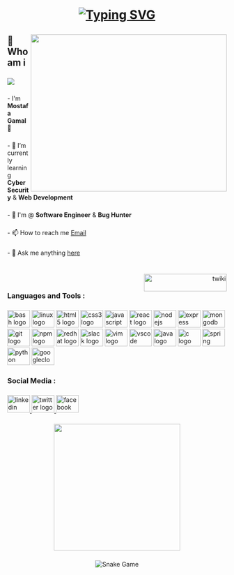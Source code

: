 <h1 align="center"><p> <a href="https://git.io/typing-svg"><img src="https://readme-typing-svg.demolab.com?font=Fira+Code&size=40&duration=2000&pause=500&color=26F71D&background=000000&multiline=true&width=700&height=180&lines=Hello+there+!;I'm++Mostafa+Gamal;Nice+to+meet+you" alt="Typing SVG" /></a> </p></h1>


###

<img align="right" width="450" height="360" src="https://github-readme-stats.vercel.app/api?username=twiki2&theme=dracula">

###

<h2 align="left">🧐 Who am i</h2>

###

<div align="left">
  <img src="https://visitor-badge.laobi.icu/badge?page_id=tw.tw&right_color=firebrick"  />
</div>

###

<p align="left">- I'm <b>Mostafa Gamal</b> 👋</p>

###

<p align="left">- 🌱 I’m currently learning <b>Cyber Security</b> & <b>Web Development</b></p>

###

<p align="left">-  🔭  I'm @ <b>Software Engineer</b> & <b>Bug Hunter</b></p>

###

<p align="left">- 📫 How to reach me  <a href ="mailto:twiki00@protonmail.com">Email</a> </p>

###
<p align="left">- 💬 Ask me anything 
<a href="https://github.com/twiki2/twiki2/issues/">here</a></p>

###

<p align="left"><p align="right"><br><a href="https://www.buymeacoffee.com/twiki"> <img align="right" src="https://cdn.buymeacoffee.com/buttons/v2/default-yellow.png" height="40" width="190" alt="twiki" /></a><br></p></p>

###

<h3 align="left">Languages  and Tools :</h3>

###

<div align="left">
  <img src="https://cdn.jsdelivr.net/gh/devicons/devicon/icons/bash/bash-original.svg" height="40" width="52" alt="bash logo"  />
  <img src="https://cdn.jsdelivr.net/gh/devicons/devicon/icons/linux/linux-original.svg" height="40" width="52" alt="linux logo"  />
  <img src="https://cdn.jsdelivr.net/gh/devicons/devicon/icons/html5/html5-original.svg" height="40" width="52" alt="html5 logo"  />
  <img src="https://cdn.jsdelivr.net/gh/devicons/devicon/icons/css3/css3-original.svg" height="40" width="52" alt="css3 logo"  />
  <img src="https://cdn.jsdelivr.net/gh/devicons/devicon/icons/javascript/javascript-original.svg" height="40" width="52" alt="javascript logo"  />
  <img src="https://cdn.jsdelivr.net/gh/devicons/devicon/icons/react/react-original.svg" height="40" width="52" alt="react logo"  />
  <img src="https://cdn.jsdelivr.net/gh/devicons/devicon/icons/nodejs/nodejs-original.svg" height="40" width="52" alt="nodejs logo"  />
  <img src="https://cdn.jsdelivr.net/gh/devicons/devicon/icons/express/express-original.svg" height="40" width="52" alt="express logo"  />
  <img src="https://cdn.jsdelivr.net/gh/devicons/devicon/icons/mongodb/mongodb-original.svg" height="40" width="52" alt="mongodb logo"  />
  <img src="https://cdn.jsdelivr.net/gh/devicons/devicon/icons/git/git-original.svg" height="40" width="52" alt="git logo"  />
  <img src="https://cdn.jsdelivr.net/gh/devicons/devicon/icons/npm/npm-original-wordmark.svg" height="40" width="52" alt="npm logo"  />
  <img src="https://cdn.jsdelivr.net/gh/devicons/devicon/icons/redhat/redhat-original.svg" height="40" width="52" alt="redhat logo"  />
  <img src="https://cdn.jsdelivr.net/gh/devicons/devicon/icons/slack/slack-original.svg" height="40" width="52" alt="slack logo"  />
  <img src="https://cdn.jsdelivr.net/gh/devicons/devicon/icons/vim/vim-original.svg" height="40" width="52" alt="vim logo"  />
  <img src="https://cdn.jsdelivr.net/gh/devicons/devicon/icons/vscode/vscode-original.svg" height="40" width="52" alt="vscode logo"  />
  <img src="https://cdn.jsdelivr.net/gh/devicons/devicon/icons/java/java-original.svg" height="40" width="52" alt="java logo"  />
  <img src="https://cdn.jsdelivr.net/gh/devicons/devicon/icons/c/c-original.svg" height="40" width="52" alt="c logo"  />
  <img src="https://cdn.jsdelivr.net/gh/devicons/devicon/icons/spring/spring-original.svg" height="40" width="52" alt="spring logo"  />
  <img src="https://cdn.jsdelivr.net/gh/devicons/devicon/icons/python/python-original.svg" height="40" width="52" alt="python logo"  />
  <img src="https://cdn.jsdelivr.net/gh/devicons/devicon/icons/googlecloud/googlecloud-original.svg" height="40" width="52" alt="googlecloud logo"  />
</div>

###

<h3 align="left">Social Media :</h3>

###

<div align="left">
  <a href="https://linkedin.com/in/twiki" target="_blank">
    <img src="https://raw.githubusercontent.com/maurodesouza/profile-readme-generator/master/src/assets/icons/social/linkedin/default.svg" width="52" height="40" alt="linkedin logo"  />
  </a>
  <a href="https://twitter.com/twiki0" target="_blank">
    <img src="https://raw.githubusercontent.com/maurodesouza/profile-readme-generator/master/src/assets/icons/social/twitter/default.svg" width="52" height="40" alt="twitter logo"  />
  </a>
  <a href="https://fb.com/twiki2" target="_blank">
    <img src="https://raw.githubusercontent.com/maurodesouza/profile-readme-generator/master/src/assets/icons/social/facebook/default.svg" width="52" height="40" alt="facebook logo"  />
  </a>
</div>

###

<div align="center">
  <img height="290" src="https://media.giphy.com/media/Cmr1OMJ2FN0B2/giphy.gif"  />
</div>


###
<p align = "center">
<picture>
  <source media="(prefers-color-scheme: dark)" srcset="https://raw.githubusercontent.com/twiki2/twiki2/main/github-user-contribution-dark.svg">
  <source media="(prefers-color-scheme: light)" srcset="https://raw.githubusercontent.com/twiki2/twiki2/main/github-user-contribution.svg">
  <img alt="Snake Game" src="https://raw.githubusercontent.com/twiki2/twiki2/main/github-user-contribution.svg">
</picture>
</p>

###

